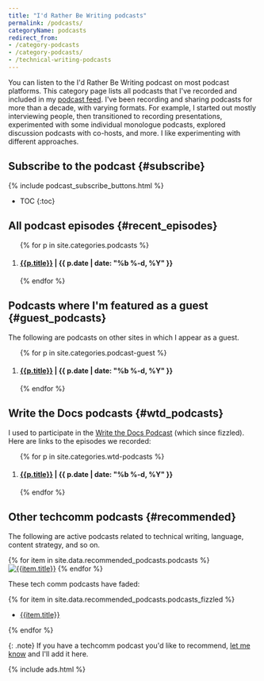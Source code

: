 ```yaml
---
title: "I'd Rather Be Writing podcasts"
permalink: /podcasts/
categoryName: podcasts
redirect_from:
- /category-podcasts
- /category-podcasts/
- /technical-writing-podcasts
---
```


You can listen to the I'd Rather Be Writing podcast on most podcast platforms. This category page lists all podcasts that I've recorded and included in my [podcast feed](/itunes.rss). I've been recording and sharing podcasts for more than a decade, with varying formats. For example, I started out mostly interviewing people, then transitioned to recording presentations, experimented with some individual monologue podcasts, explored discussion podcasts with co-hosts, and more. I like experimenting with different approaches.

## Subscribe to the podcast {#subscribe}

{% include podcast_subscribe_buttons.html %}

* TOC
{:toc}

## All podcast episodes {#recent_episodes}

<ol reversed="true">
{% for p in site.categories.podcasts %}
<li><h4 class="categoryArchive"><a href="{{ p.url | prepend: site.baseurl }}">{{p.title}}</a> <span class="postDate"> | {{ p.date | date: "%b %-d, %Y" }}</span>
</h4></li>
{% endfor %}
</ol>

## Podcasts where I'm featured as a guest {#guest_podcasts}

The following are podcasts on other sites in which I appear as a guest.

<ol reversed="true">
{% for p in site.categories.podcast-guest %}
<li><h4 class="categoryArchive"><a href="{{ p.url | prepend: site.baseurl }}">{{p.title}}</a> <span class="postDate"> | {{ p.date | date: "%b %-d, %Y" }}</span>
</h4></li>
{% endfor %}
</ol>

## Write the Docs podcasts {#wtd_podcasts}

I used to participate in the <a href='https://podcast.writethedocs.org/'>Write the Docs Podcast</a> (which since fizzled). Here are links to the episodes we recorded:

<ol reversed="true">
{% for p in site.categories.wtd-podcasts %}
<li><h4 class="categoryArchive"><a href="{{ p.url | prepend: site.baseurl }}">{{p.title}}</a> <span class="postDate"> | {{ p.date | date: "%b %-d, %Y" }}</span>
</h4></li>
{% endfor %}
</ol>

## Other techcomm podcasts {#recommended}

The following are active podcasts related to technical writing, language, content strategy, and so on.

<div class="grid-container-for-podcasts">
{% for item in site.data.recommended_podcasts.podcasts %}
<a class="noCrossRef grid-item-for-podcasts" href="{{item.url}}" class="noCrossRef"><img alt="{{item.title}}" class="recommendedPodcasts" src="https://s3.us-west-1.wasabisys.com/idbwmedia.com/images/{{item.img}}" alt="{{item.title}}"/></a>
{% endfor %}
<div style="clear: both;"></div>
</div>

These tech comm podcasts have faded:

{% for item in site.data.recommended_podcasts.podcasts_fizzled %}

* [{{item.title}}]({{item.url}})

{% endfor %}

{: .note}
If you have a techcomm podcast you'd like to recommend, [let me know](/contact/) and I'll add it here.

{% include ads.html %}